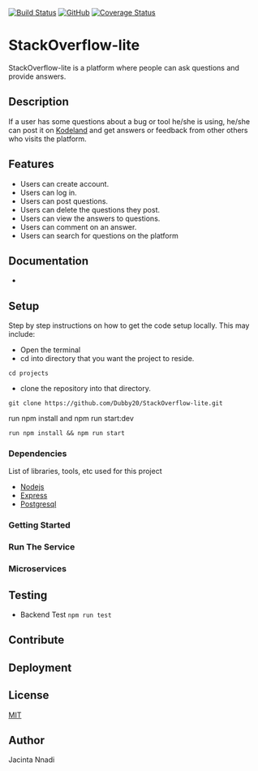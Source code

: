 [![Build Status](https://travis-ci.org/Dubby20/StackOverflow-lite.svg?branch=travisCI)](https://travis-ci.org/Dubby20/StackOverflow-lite)
[![GitHub](https://img.shields.io/github/license/mashape/apistatus.svg)](https://travis-ci.org/Dubby20/StackOverflow-lite)
[![Coverage Status](https://coveralls.io/repos/github/Dubby20/StackOverflow-lite/badge.svg?branch=develop)](https://coveralls.io/github/Dubby20/StackOverflow-lite?branch=develop)


# StackOverflow-lite
StackOverflow-lite is a platform where people can ask questions and provide answers.

## Description
If a user has some questions about a bug or tool he/she is using, he/she can post it on  [Kodeland](https://dubby20.github.io/StackOverflow-lite/) and get answers or feedback from other others who visits the platform.

## Features
+ Users can create account.
+ Users can log in.
+ Users can post questions.
+ Users can delete the questions they post.
+ Users can view the answers to questions.
+ Users can comment on an answer.
+ Users can search for questions on the platform

## Documentation

<!-- List of endpoints exposed by the service -->
- 

## Setup

Step by step instructions on how to get the code setup locally. This may include:
+ Open the terminal
+ cd into directory that you want the project to reside.
```
cd projects
```
+ clone the repository into that directory.
```
git clone https://github.com/Dubby20/StackOverflow-lite.git
```
run npm install and npm run start:dev
```
run npm install && npm run start
```

### Dependencies

List of libraries, tools, etc used for this project
* [Nodejs](https://nodejs.org/en/)
* [Express](https://expressjs.com/)
* [Postgresql](https://www.postgresql.org/)

### Getting Started

<!-- List of steps to get started (e.g. clone repo, submodule, .env file, etc) -->

### Run The Service

<!-- List of steps to run the service (e.g. docker commands) -->

### Microservices

<!-- List out the microservices if any that this repo uses -->

## Testing

* Backend Test 
`npm run test` 


## Contribute

<!-- Any instructions needed to help others contribute to this repository -->

## Deployment

<!-- Step by step instructions so that the developer can understand how code gets updated -->

## License

[MIT](LICENSE)


## Author
Jacinta Nnadi
